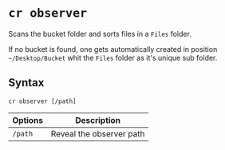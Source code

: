 `cr observer`
====
Scans the bucket folder and sorts files in a `Files` folder.

If no bucket is found, one gets automatically created
in position `~/Desktop/Bucket` whit the `Files` folder as it's unique sub folder. 


Syntax
----
```
cr observer [/path]
```

Options | Description
--------|------------
`/path` | Reveal the observer path 